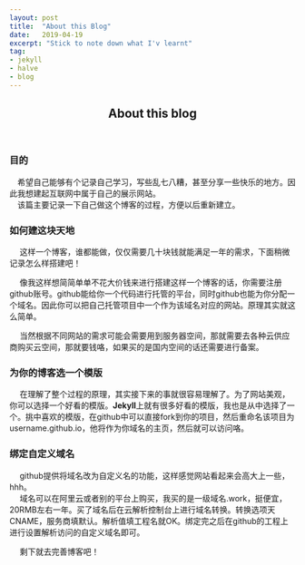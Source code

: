 ```yaml
---
layout: post
title:  "About this Blog"
date:   2019-04-19
excerpt: "Stick to note down what I'v learnt"
tag:
- jekyll 
- halve
- blog
---
```




<center><H2><b>About this blog</b></H2></center><br>
     

### 目的
&emsp;希望自己能够有个记录自己学习，写些乱七八糟，甚至分享一些快乐的地方。因此我想建起互联网中属于自己的展示网站。<br/>
&emsp;该篇主要记录一下自己做这个博客的过程，方便以后重新建立。


### 如何建这块天地
  &emsp; 这样一个博客，谁都能做，仅仅需要几十块钱就能满足一年的需求，下面稍微记录怎么样搭建吧！

  &emsp; 像我这样想简简单单不花大价钱来进行搭建这样一个博客的话，你需要注册github账号。github能给你一个代码进行托管的平台，同时github也能为你分配一个域名。因此你可以把自己托管项目中一个作为该域名对应的网站。原理其实就这么简单。
  
  &emsp; 当然根据不同网站的需求可能会需要用到服务器空间，那就需要去各种云供应商购买云空间，那就要钱咯，如果买的是国内空间的话还需要进行备案。


### 为你的博客选一个模版
  &emsp; 在理解了整个过程的原理，其实接下来的事就很容易理解了。为了网站美观，你可以选择一个好看的模版。<b>Jekyll</b>上就有很多好看的模版，我也是从中选择了一个。挑中喜欢的模版，在github中可以直接fork到你的项目，然后重命名该项目为username.github.io，他将作为你域名的主页，然后就可以访问咯。


### 绑定自定义域名
   &emsp; github提供将域名改为自定义名的功能，这样感觉网站看起来会高大上一些，hhh。 <br/>
   &emsp; 域名可以在阿里云或者别的平台上购买，我买的是一级域名.work，挺便宜，20RMB左右一年。买了域名后在云解析控制台上进行域名转换。转换选项天CNAME，服务商填默认。解析值填工程名就OK。绑定完之后在github的工程上进行设置解析访问的自定义域名即可。


   &emsp; 剩下就去完善博客吧！